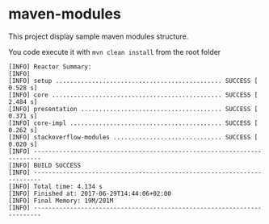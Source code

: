 # maven-modules

This project display sample maven modules structure.

You code execute it with
`mvn clean install` from the root folder

    [INFO] Reactor Summary:
    [INFO]
    [INFO] setup .............................................. SUCCESS [  0.528 s]
    [INFO] core ............................................... SUCCESS [  2.484 s]
    [INFO] presentation ....................................... SUCCESS [  0.371 s]
    [INFO] core-impl .......................................... SUCCESS [  0.262 s]
    [INFO] stackoverflow-modules .............................. SUCCESS [  0.020 s]
    [INFO] ------------------------------------------------------------------------
    [INFO] BUILD SUCCESS
    [INFO] ------------------------------------------------------------------------
    [INFO] Total time: 4.134 s
    [INFO] Finished at: 2017-06-29T14:44:06+02:00
    [INFO] Final Memory: 19M/201M
    [INFO] ------------------------------------------------------------------------